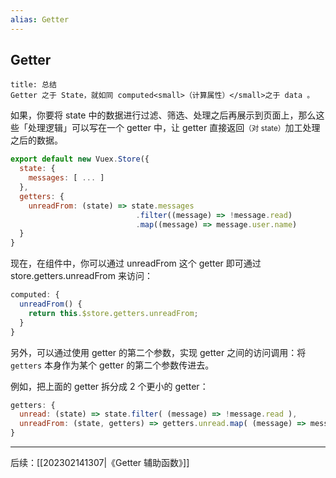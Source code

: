 ```yaml
---
alias: Getter
---
```


## Getter

````ad-info
title: 总结
Getter 之于 State，就如同 computed<small>（计算属性）</small>之于 data 。
````

如果，你要将 state 中的数据进行过滤、筛选、处理之后再展示到页面上，那么这些「处理逻辑」可以写在一个 getter 中，让 getter 直接返回<small>（对 state）</small>加工处理之后的数据。

```js
export default new Vuex.Store({
  state: {
    messages: [ ... ]
  },
  getters: {
    unreadFrom: (state) => state.messages
                            .filter((message) => !message.read)
                            .map((message) => message.user.name)
  }
}
```

现在，在组件中，你可以通过 unreadFrom 这个 getter 即可通过 store.getters.unreadFrom 来访问：

```js
computed: {
  unreadFrom() {
    return this.$store.getters.unreadFrom;
  }
}
```

另外，可以通过使用 getter 的第二个参数，实现 getter 之间的访问调用：将 `getters` 本身作为某个 getter 的第二个参数传进去。

例如，把上面的 getter 拆分成 2 个更小的 getter：

```js
getters: {
  unread: (state) => state.filter( (message) => !message.read ),
  unreadFrom: (state, getters) => getters.unread.map( (message) => message.user.name )
}
```

---

后续：[[202302141307|《Getter 辅助函数》]]


